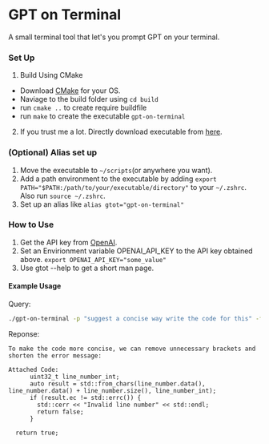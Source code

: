 # GPT on Terminal

A small terminal tool that let's you prompt GPT on your terminal. 

### Set Up

1. Build Using CMake 
 - Download [CMake](https://cmake.org/cmake/help/latest/guide/tutorial/index.html) for your OS. 
 - Naviage to the build folder using ```cd build```
 - run ```cmake ..``` to create require buildfile 
 - run ```make``` to create the executable `gpt-on-terminal`

2. If you trust me a lot. Directly download executable from [here]().

### (Optional) Alias set up
1. Move the executable to `~/scripts`(or anywhere you want). 
2. Add a path environment to the executable by adding `export PATH="$PATH:/path/to/your/executable/directory"` to your `~/.zshrc`. Also run `source ~/.zshrc`.
3. Set up an alias like `alias gtot="gpt-on-terminal"`  

### How to Use

1. Get the API key from [OpenAI](https://openai.com/index/openai-api/). 
2. Set an Envirionment variable OPENAI_API_KEY to the API key obtained above.
```export OPENAI_API_KEY="some_value"```
3. Use gtot --help to get a short man page. 

#### Example Usage
Query: 
```bash
./gpt-on-terminal -p "suggest a concise way write the code for this" -f "../src/gtot_api.cc" -l "140-151"
```

Reponse: 
```
To make the code more concise, we can remove unnecessary brackets and shorten the error message:

Attached Code:
      uint32_t line_number_int;
      auto result = std::from_chars(line_number.data(), line_number.data() + line_number.size(), line_number_int);
      if (result.ec != std::errc()) {
        std::cerr << "Invalid line number" << std::endl;
        return false;
      }

  return true;
```


